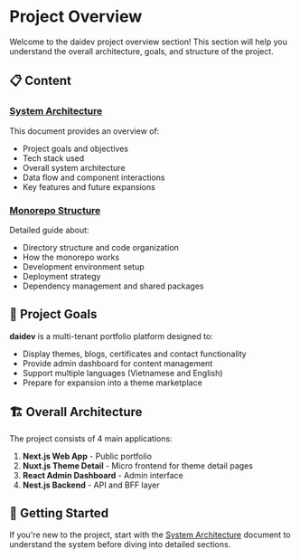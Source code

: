 # Project Overview

Welcome to the daidev project overview section! This section will help you understand the overall architecture, goals, and structure of the project.

## 📋 Content

### [System Architecture](./project-architecture-overview)
This document provides an overview of:
- Project goals and objectives
- Tech stack used
- Overall system architecture
- Data flow and component interactions
- Key features and future expansions

### [Monorepo Structure](./monorepo-structure-guide)
Detailed guide about:
- Directory structure and code organization
- How the monorepo works
- Development environment setup
- Deployment strategy
- Dependency management and shared packages

## 🎯 Project Goals

**daidev** is a multi-tenant portfolio platform designed to:
- Display themes, blogs, certificates and contact functionality
- Provide admin dashboard for content management
- Support multiple languages (Vietnamese and English)
- Prepare for expansion into a theme marketplace

## 🏗️ Overall Architecture

The project consists of 4 main applications:
1. **Next.js Web App** - Public portfolio
2. **Nuxt.js Theme Detail** - Micro frontend for theme detail pages
3. **React Admin Dashboard** - Admin interface
4. **Nest.js Backend** - API and BFF layer

## 🚀 Getting Started

If you're new to the project, start with the [System Architecture](./project-architecture-overview) document to understand the system before diving into detailed sections. 